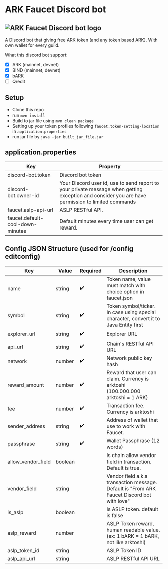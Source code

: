 # **ARK Faucet Discord bot**
![ARK Faucet Discord bot logo](https://github.com/qvanphong/ark-faucet-discord-bot/images/arkfaucetlogo.png)
---
A Discord bot that giving free ARK token (and any token based ARK). With own wallet for every guild.

What this discord bot support:
- [x] ARK (mainnet, devnet)
- [x] BIND (mainnet, devnet)
- [x] bARK
- [ ] Qredit

## Setup
- Clone this repo
- run `mvn install`
- Build to jar file using `mvn clean package`
- Setting up your token profiles following `faucet.token-setting-location` in `application.properties`
- run jar file by `java -jar built_jar_file.jar`


## application.properties
| Key                              | Property                                                                                                                                         |
|----------------------------------|--------------------------------------------------------------------------------------------------------------------------------------------------|
| discord-bot.token                | Discord bot token                                                                                                                               |
| discord-bot.owner-id             | Your Discord user id, use to send report to your private message when getting exception and consider you are have permission to limited commands |
| faucet.aslp-api-url              | ASLP RESTful API.                                                                                                                                |
| faucet.default-cool-down-minutes | Default minutes every time user can get reward.                                                                                                  |


## Config JSON Structure (used for /config editconfig)

| Key                | Value   | Required | Description                                                                                |
|--------------------|---------|----------|--------------------------------------------------------------------------------------------|
| name               |  string |     ✔️    | Token name, value must match with choice option in faucet.json                             |
| symbol             |  string |     ✔️    | Token symbol/ticker. In case using special character, convert it to Java Entity first      |
| explorer_url       |  string |     ✔️    | Explorer URL                                                                               |
| api_url            |  string |     ✔️    | Chain's RESTful API URL                                                                    |
| network            |  number |     ✔️    | Network public key hash                                                                    |
| reward_amount      |  number |     ✔️    | Reward that user can claim. Currency is arktoshi (100.000.000 arktoshi = 1 ARK)            |
| fee                |  number |     ✔️    | Transaction fee. Currency is arktoshi                                                      |
| sender_address     |  string |     ✔️    | Address of wallet that use to work with Faucet.                                            |
| passphrase         |  string |     ✔️    | Wallet Passphrase (12 words)                                                               |
| allow_vendor_field | boolean |          | Is chain allow vendor field in transaction. Default is true.                               |
| vendor_field       | string  |          | Vendor field a.k.a transaction message. Default is "From ARK Faucet Discord bot with love" |
| is_aslp            | boolean |          | Is ASLP token. default is false                                                            |
| aslp_reward        | number  |          | ASLP Token reward, human readable value. (ex: 1 bARK = 1 bARK, not like arktoshi)          |
| aslp_token_id      | string  |          | ASLP Token ID                                                                              |
| aslp_api_url       | string  |          | ASLP RESTful API URL                                                                       |